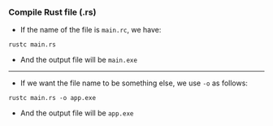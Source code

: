 ### Compile **Rust** file (.rs)

- If the name of the file is `main.rc`, we have:

```shell
rustc main.rs
```

- And the output file will be `main.exe`

<hr>

- If we want the file name to be something else, we use `-o` as follows:

```shell
rustc main.rs -o app.exe
```

- And the output file will be `app.exe`